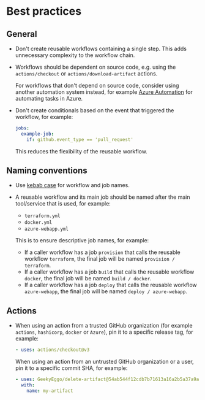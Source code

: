 # Best practices

## General

- Don't create reusable workflows containing a single step.
  This adds unnecessary complexity to the workflow chain.

- Workflows should be dependent on source code, e.g. using the `actions/checkout` or `actions/download-artifact` actions.

  For workflows that don't depend on source code, consider using another automation system instead,
  for example [Azure Automation](https://learn.microsoft.com/en-us/azure/automation/overview) for automating tasks in Azure.

- Don't create conditionals based on the event that triggered the workflow, for example:

  ```yaml
  jobs:
    example-job:
      if: github.event_type == 'pull_request'
  ```

  This reduces the flexibility of the reusable workflow.

## Naming conventions

- Use [kebab case](https://en.wiktionary.org/wiki/kebab_case) for workflow and job names.

- A reusable workflow and its main job should be named after the main tool/service that is used, for example:

  - `terraform.yml`
  - `docker.yml`
  - `azure-webapp.yml`

  This is to ensure descriptive job names, for example:

  - If a caller workflow has a job `provision` that calls the reusable workflow `terraform`, the final job will be named `provision / terraform`.
  - If a caller workflow has a job `build` that calls the reusable workflow `docker`, the final job will be named `build / docker`.
  - If a caller workflow has a job `deploy` that calls the reusable workflow `azure-webapp`, the final job will be named `deploy / azure-webapp`.

## Actions

- When using an action from a trusted GitHub organization (for example `actions`, `hashicorp`, `docker` or `Azure`), pin it to a specific release tag, for example:

  ```yaml
  - uses: actions/checkout@v3
  ```

  When using an action from an untrusted GitHub organization or a user, pin it to a specific commit SHA, for example:

  ```yaml
  - uses: GeekyEggo/delete-artifact@54ab544f12cdb7b71613a16a2b5a37a9ade990af
    with:
      name: my-artifact
  ```
